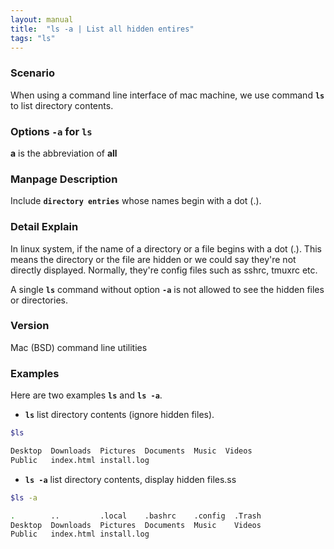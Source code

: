 ```yaml
---
layout: manual
title:  "ls -a | List all hidden entires"
tags: "ls"
---
```


### Scenario
When using a command line interface of mac machine, we use command __`ls`__ to list directory contents.

### Options `-a` for `ls` 
__a__ is the abbreviation of __all__

### Manpage Description
Include __`directory entries`__ whose names begin with a dot (.).

### Detail Explain
In linux system, if the name of a directory or a file begins with a dot (.). This means the directory or the file are hidden or we could say they're not directly displayed. Normally, they're config files such as sshrc, tmuxrc etc.

A single __`ls`__ command without option __`-a`__ is not allowed to see the hidden files or directories.

### Version
Mac (BSD) command line utilities

### Examples
Here are two examples __`ls`__ and __`ls -a`__.

- __`ls`__ list directory contents (ignore hidden files).

```bash
$ls 

Desktop  Downloads  Pictures  Documents  Music  Videos
Public   index.html install.log
```

- __`ls -a`__ list directory contents, display hidden files.ss

```bash
$ls -a 

.        ..         .local    .bashrc    .config  .Trash
Desktop  Downloads  Pictures  Documents  Music    Videos
Public   index.html install.log
```

